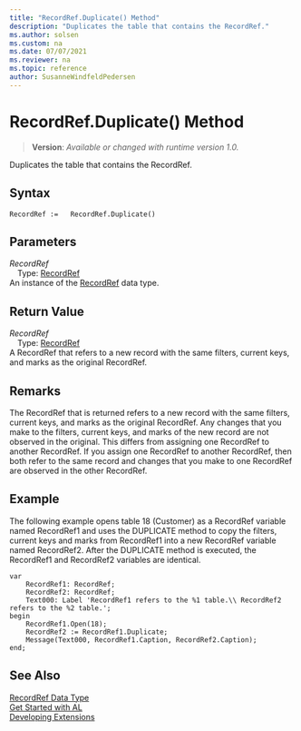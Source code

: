 ```yaml
---
title: "RecordRef.Duplicate() Method"
description: "Duplicates the table that contains the RecordRef."
ms.author: solsen
ms.custom: na
ms.date: 07/07/2021
ms.reviewer: na
ms.topic: reference
author: SusanneWindfeldPedersen
---
```

[//]: # (START>DO_NOT_EDIT)
[//]: # (IMPORTANT:Do not edit any of the content between here and the END>DO_NOT_EDIT.)
[//]: # (Any modifications should be made in the .xml files in the ModernDev repo.)
# RecordRef.Duplicate() Method
> **Version**: _Available or changed with runtime version 1.0._

Duplicates the table that contains the RecordRef.


## Syntax
```AL
RecordRef :=   RecordRef.Duplicate()
```

## Parameters
*RecordRef*  
&emsp;Type: [RecordRef](recordref-data-type.md)  
An instance of the [RecordRef](recordref-data-type.md) data type.  

## Return Value
*RecordRef*  
&emsp;Type: [RecordRef](recordref-data-type.md)  
A RecordRef that refers to a new record with the same filters, current keys, and marks as the original RecordRef.


[//]: # (IMPORTANT: END>DO_NOT_EDIT)

## Remarks  
 The RecordRef that is returned refers to a new record with the same filters, current keys, and marks as the original RecordRef. Any changes that you make to the filters, current keys, and marks of the new record are not observed in the original. This differs from assigning one RecordRef to another RecordRef. If you assign one RecordRef to another RecordRef, then both refer to the same record and changes that you make to one RecordRef are observed in the other RecordRef.  
  
## Example  
 The following example opens table 18 \(Customer\) as a RecordRef variable named RecordRef1 and uses the DUPLICATE method to copy the filters, current keys and marks from RecordRef1 into a new RecordRef variable named RecordRef2. After the DUPLICATE method is executed, the RecordRef1 and RecordRef2 variables are identical. 
 
```al
var
    RecordRef1: RecordRef;
    RecordRef2: RecordRef;
    Text000: Label 'RecordRef1 refers to the %1 table.\\ RecordRef2 refers to the %2 table.';
begin   
    RecordRef1.Open(18);  
    RecordRef2 := RecordRef1.Duplicate;  
    Message(Text000, RecordRef1.Caption, RecordRef2.Caption); 
end; 
```  

## See Also
[RecordRef Data Type](recordref-data-type.md)  
[Get Started with AL](../../devenv-get-started.md)  
[Developing Extensions](../../devenv-dev-overview.md)